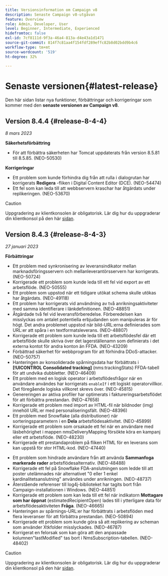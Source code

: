 ```yaml
---
title: Versionsinformation om Campaign v8
description: Senaste Campaign v8-utgåvan
feature: Overview
role: Admin, Developer, User
level: Beginner, Intermediate, Experienced
hidefromtoc: false
exl-id: 7cf8111d-9f3a-46a4-813a-d4e43a1d1471
source-git-commit: 814f7c81aa4f154fdf289effc82b8d02bdd9b4c6
workflow-type: tm+mt
source-wordcount: '519'
ht-degree: 32%

---
```


# Senaste versionen{#latest-release}

Den här sidan listar nya funktioner, förbättringar och korrigeringar som kommer med den **senaste versionen av Campaign v8**.

## Version 8.4.4 {#release-8-4-4}

_8 mars 2023_

**Säkerhetsförbättring**

* För att förbättra säkerheten har Tomcat uppdaterats från version 8.5.81 till 8.5.85. (NEO-50530)

**Korrigeringar**

* Ett problem som kunde förhindra dig från att rulla i dialogrutan har korrigerats **Redigera** -fliken i Digital Content Editor (DCE). (NEO-54474)
* Ett fel som kan leda till att webbservern kraschar har åtgärdats under replikeringen. (NEO-53670)


>[!CAUTION]
>
> Uppgradering av klientkonsolen är obligatorisk. Lär dig hur du uppgraderar din klientkonsol på den här [sidan](../start/connect.md#upgrade-ac-console).


## Version 8.4.3 {#release-8-4-3}


_27 januari 2023_

**Förbättringar**

* Ett problem med synkronisering av leveransindikator mellan marknadsföringsservern och mellanleverantörsservern har korrigerats. (NEO-50724) <!--OKKKK-->
* Korrigerade ett problem som kunde leda till ett fel vid export av ett arbetsflöde. (NEO-50555) <!--OKKKK-->
* Ett problem som uppstod när ett tidigare utökat schema skulle utökas har åtgärdats. (NEO-49118) <!--OKKKK-->
* Ett problem har korrigerats vid användning av två anrikningsaktiviteter med samma identifierare i länkdefinitionen. (NEO-48851)
* Åtgärdade två fel vid leveransförberedelse. Förberedelsen kan misslyckas om antalet potentiella erbjudanden som manipuleras är för högt. Det andra problemet uppstod när bild-URL:erna definierades som URL:er att spåra i en textformatsleverans. (NEO-48807) <!--OKKKK-->
* Korrigerade ett problem som kunde leda till ett arbetsflödesfel där ett arbetsflöde skulle skriva över det lagerställenamn som definierats i det externa kontot för andra konton än FFDA. (NEO-43209) <!--OKKKK-->
* Förbättrad säkerhet för webbprogram för att förhindra DDoS-attacker. (NEO-50757) <!--OKKKK-->
* Hanteringen av konsoliderade spårningsdata har förbättrats i **[!UICONTROL Consolidated tracking]** (nms:trackingStats) FFDA-tabell för att undvika dubbletter. (NEO-46409)
* Ett problem med en logisk operator i arbetsflödesfrågor när en användare användes har korrigerats `enableIf` i ett logiskt operatorvillkor. Det föregående logiska villkoret skrevs över. (NEO-45815)  <!--OKKKK-->
* Genereringen av aktiva profiler har optimerats i faktureringsarbetsflödet för att förbättra prestandan. (NEO-47658) <!--OKKKK-->
* Korrigerade ett problem med import av HTML-fil när bildnoder (img) innehöll URL:er med personaliseringsfält. (NEO-48396)
* Ett problem med Snowflake (alla distributioner) när sorteringsparametern i en **Dela** arbetsflödesaktivitet. (NEO-45899) <!--OKKKK-->
* Korrigerade ett problem som orsakade ett fel när en användare med läsbehörighet i mappen nmsDeliveryMapping försökte köra en kampanj eller ett arbetsflöde. (NEO-48230)
* Korrigerade ett prestandaproblem på fliken HTML för en leverans som kan uppstå för stor HTML-kod. (NEO-47440)
<!-- * Fixed an issue which could lead to a "Character set mismatch" error when using certain functions such as `to_nclob` with an Oracle unicode database where NChar was not enabled. (NEO-49361)
* Fixed an issue which prevented users from inserting a Time datatype in a **Data Update** workflow activity on MSSQL. (NEO-47763)-->
* Ett problem som hindrade användare från att använda **Sammanfoga markerade rader** arbetsflödesalternativ. (NEO-48488)
* Korrigerade ett fel på Snowflake FDA-anslutningen som ledde till att poster utelämnades när alternativet &quot;0 eller 1 enkel kardinalitetsanslutning&quot; användes under anrikningen. (NEO-48737)
* Återstående referenser till log4j-biblioteket har tagits bort från Campaign-installationen i Windows. (NEO-44851)
* Korrigerade ett problem som kan leda till ett fel när indikatorn **Mottagare som har öppnat** (estimatedRecipientOpen) lades till i ytterligare data för arbetsflödesaktiviteten **Fråga**. (NEO-46665)
* Hanteringen av spårnings-URL:er har förbättrats i arbetsflöden med flera leveranser för att förbättra prestandan. (NEO-50894) <!--OKKKK-->
* Korrigerade ett problem som kunde göra så att replikering av scheman som använder Xtkfolder misslyckades. (NEO-46787) <!--OKKKK-->
* Korrigerat en felorsak som kan göra att den anpassade kolumnen&quot;lastModified&quot; tas bort i NmsSubscription-tabellen. (NEO-48402)


>[!CAUTION]
>
> Uppgradering av klientkonsolen är obligatorisk. Lär dig hur du uppgraderar din klientkonsol på den här [sidan](../start/connect.md#upgrade-ac-console).
